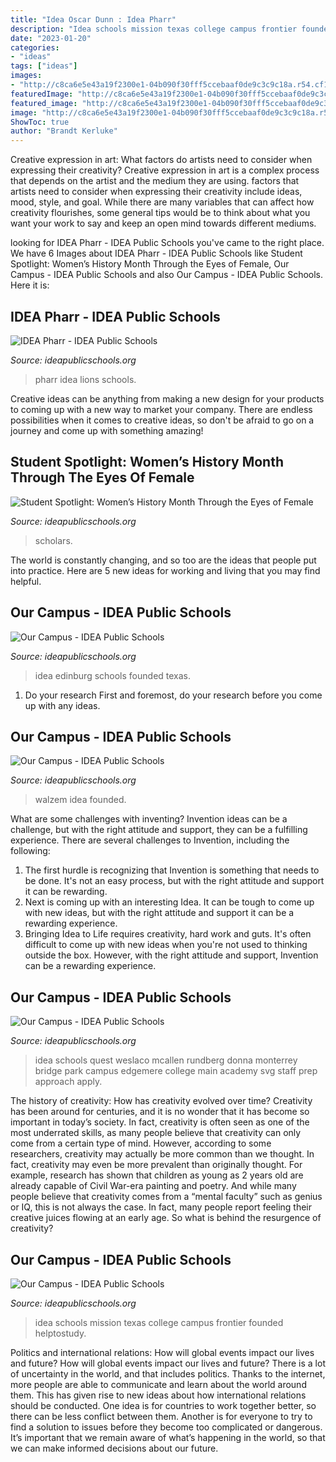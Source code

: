 ```yaml
---
title: "Idea Oscar Dunn : Idea Pharr"
description: "Idea schools mission texas college campus frontier founded helptostudy"
date: "2023-01-20"
categories:
- "ideas"
tags: ["ideas"]
images:
- "http://c8ca6e5e43a19f2300e1-04b090f30fff5ccebaaf0de9c3c9c18a.r54.cf1.rackcdn.com/idea-pharr-lions.svg"
featuredImage: "http://c8ca6e5e43a19f2300e1-04b090f30fff5ccebaaf0de9c3c9c18a.r54.cf1.rackcdn.com/schools/idea-mcallen.svg"
featured_image: "http://c8ca6e5e43a19f2300e1-04b090f30fff5ccebaaf0de9c3c9c18a.r54.cf1.rackcdn.com/idea-pharr-lions.svg"
image: "http://c8ca6e5e43a19f2300e1-04b090f30fff5ccebaaf0de9c3c9c18a.r54.cf1.rackcdn.com/idea-mission-school.png"
ShowToc: true
author: "Brandt Kerluke"
---
```



Creative expression in art: What factors do artists need to consider when expressing their creativity?
Creative expression in art is a complex process that depends on the artist and the medium they are using. factors that artists need to consider when expressing their creativity include ideas, mood, style, and goal. While there are many variables that can affect how creativity flourishes, some general tips would be to think about what you want your work to say and keep an open mind towards different mediums.

	

		
looking for IDEA Pharr - IDEA Public Schools you've came to the right place. We have 6 Images about IDEA Pharr - IDEA Public Schools like Student Spotlight: Women’s History Month Through the Eyes of Female, Our Campus - IDEA Public Schools and also Our Campus - IDEA Public Schools. Here it is:
		
    
## IDEA Pharr - IDEA Public Schools

<img loading=lazy src="http://c8ca6e5e43a19f2300e1-04b090f30fff5ccebaaf0de9c3c9c18a.r54.cf1.rackcdn.com/idea-pharr-lions.svg" onerror="this.onerror=null;this.src='https://tse3.mm.bing.net/th?id=OIP.kNwvggMCKeBQ7WuoH1gHKAAAAA&amp;pid=15.1';" alt="IDEA Pharr - IDEA Public Schools">

_Source: ideapublicschools.org_

>pharr idea lions schools. 

	

Creative ideas can be anything from making a new design for your products to coming up with a new way to market your company. There are endless possibilities when it comes to creative ideas, so don't be afraid to go on a journey and come up with something amazing!

    
## Student Spotlight: Women’s History Month Through The Eyes Of Female

<img loading=lazy src="https://ideapublicschools.org/wp-content/uploads/2021/03/Spears-Student-e1616602671622-768x888.jpg" onerror="this.onerror=null;this.src='https://tse2.mm.bing.net/th?id=OIP.DAAOlwb2XQTaBJ6jhGjg4gHaIk&amp;pid=15.1';" alt="Student Spotlight: Women’s History Month Through the Eyes of Female">

_Source: ideapublicschools.org_

>scholars. 

	

The world is constantly changing, and so too are the ideas that people put into practice. Here are 5 new ideas for working and living that you may find helpful.

    
## Our Campus - IDEA Public Schools

<img loading=lazy src="http://c8ca6e5e43a19f2300e1-04b090f30fff5ccebaaf0de9c3c9c18a.r54.cf1.rackcdn.com/idea-edinburg-school.png" onerror="this.onerror=null;this.src='https://tse1.mm.bing.net/th?id=OIP.NKysR8MIqSUXu0OxUAIFjQHaE8&amp;pid=15.1';" alt="Our Campus - IDEA Public Schools">

_Source: ideapublicschools.org_

>idea edinburg schools founded texas. 

	

1. Do your research First and foremost, do your research before you come up with any ideas.

    
## Our Campus - IDEA Public Schools

<img loading=lazy src="http://c8ca6e5e43a19f2300e1-04b090f30fff5ccebaaf0de9c3c9c18a.r54.cf1.rackcdn.com/idea-walzem-filler.png" onerror="this.onerror=null;this.src='https://tse1.mm.bing.net/th?id=OIP.NBwUxtPBSHs6UClRJslbmwHaE8&amp;pid=15.1';" alt="Our Campus - IDEA Public Schools">

_Source: ideapublicschools.org_

>walzem idea founded. 

	

What are some challenges with inventing?
Invention ideas can be a challenge, but with the right attitude and support, they can be a fulfilling experience. There are several challenges to Invention, including the following:
1. The first hurdle is recognizing that Invention is something that needs to be done. It's not an easy process, but with the right attitude and support it can be rewarding.
2. Next is coming up with an interesting Idea. It can be tough to come up with new ideas, but with the right attitude and support it can be a rewarding experience. 
3. Bringing Idea to Life requires creativity, hard work and guts. It's often difficult to come up with new ideas when you're not used to thinking outside the box. However, with the right attitude and support, Invention can be a rewarding experience.

    
## Our Campus - IDEA Public Schools

<img loading=lazy src="http://c8ca6e5e43a19f2300e1-04b090f30fff5ccebaaf0de9c3c9c18a.r54.cf1.rackcdn.com/schools/idea-mcallen.svg" onerror="this.onerror=null;this.src='https://tse4.mm.bing.net/th?id=OIP.7xwgQ5zalKnGgHumf8eXSgAAAA&amp;pid=15.1';" alt="Our Campus - IDEA Public Schools">

_Source: ideapublicschools.org_

>idea schools quest weslaco mcallen rundberg donna monterrey bridge park campus edgemere college main academy svg staff prep approach apply. 

	

The history of creativity: How has creativity evolved over time?
Creativity has been around for centuries, and it is no wonder that it has become so important in today’s society. In fact, creativity is often seen as one of the most underrated skills, as many people believe that creativity can only come from a certain type of mind. However, according to some researchers, creativity may actually be more common than we thought. In fact, creativity may even be more prevalent than originally thought. For example, research has shown that children as young as 2 years old are already capable of Civil War-era painting and poetry. And while many people believe that creativity comes from a “mental faculty” such as genius or IQ, this is not always the case. In fact, many people report feeling their creative juices flowing at an early age. So what is behind the resurgence of creativity?

    
## Our Campus - IDEA Public Schools

<img loading=lazy src="http://c8ca6e5e43a19f2300e1-04b090f30fff5ccebaaf0de9c3c9c18a.r54.cf1.rackcdn.com/idea-mission-school.png" onerror="this.onerror=null;this.src='https://tse4.mm.bing.net/th?id=OIP.bsbV1ViCZ9gP0JrZN4BfewHaE8&amp;pid=15.1';" alt="Our Campus - IDEA Public Schools">

_Source: ideapublicschools.org_

>idea schools mission texas college campus frontier founded helptostudy. 

	

Politics and international relations: How will global events impact our lives and future?
How will global events impact our lives and future? There is a lot of uncertainty in the world, and that includes politics. Thanks to the internet, more people are able to communicate and learn about the world around them. This has given rise to new ideas about how international relations should be conducted. 
One idea is for countries to work together better, so there can be less conflict between them. Another is for everyone to try to find a solution to issues before they become too complicated or dangerous. It’s important that we remain aware of what’s happening in the world, so that we can make informed decisions about our future.

